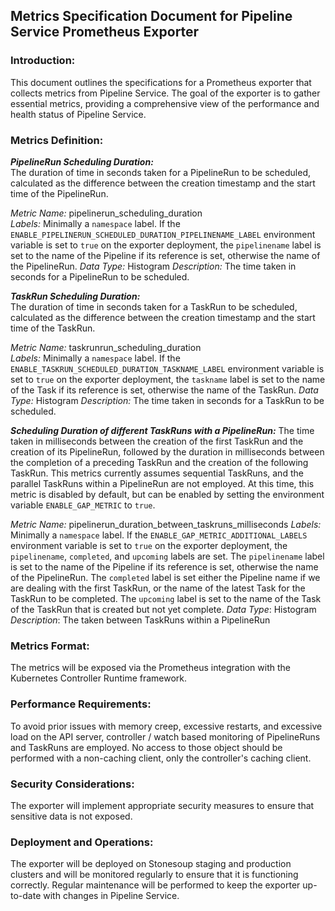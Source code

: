 ## Metrics Specification Document for Pipeline Service Prometheus Exporter

### Introduction:
This document outlines the specifications for a Prometheus exporter that collects metrics from Pipeline Service. The goal of the exporter is to gather essential metrics, providing a comprehensive view of the performance and health status of Pipeline Service.

### Metrics Definition:

_**PipelineRun Scheduling Duration:**_  
The duration of time in seconds taken for a PipelineRun to be scheduled, calculated as the difference between the creation timestamp and the start time of the PipelineRun. 

_Metric Name:_ pipelinerun_scheduling_duration  
_Labels:_ Minimally a `namespace` label.  If the `ENABLE_PIPELINERUN_SCHEDULED_DURATION_PIPELINENAME_LABEL` environment variable is set to `true` on the exporter deployment, the `pipelinename` label is set to the name of the Pipeline if its reference is set, otherwise the name of the PipelineRun.
_Data Type:_ Histogram
_Description:_ The time taken in seconds for a PipelineRun to be scheduled.

_**TaskRun Scheduling Duration:**_  
The duration of time in seconds taken for a TaskRun to be scheduled, calculated as the difference between the creation timestamp and the start time of the TaskRun.

_Metric Name:_ taskrunrun_scheduling_duration  
_Labels:_ Minimally a `namespace` label.  If the `ENABLE_TASKRUN_SCHEDULED_DURATION_TASKNAME_LABEL` environment variable is set to `true` on the exporter deployment, the `taskname` label is set to the name of the Task if its reference is set, otherwise the name of the TaskRun.
_Data Type:_ Histogram
_Description:_ The time taken in seconds for a TaskRun to be scheduled.


_**Scheduling Duration of different TaskRuns with a PipelineRun:**_
The time taken in milliseconds between the creation of the first TaskRun and the creation of its PipelineRun, followed by the duration in milliseconds between the completion of a preceding TaskRun and the creation of the following TaskRun.  This metrics currently assumes sequential TaskRuns, and the parallel TaskRuns within a PipelineRun are not employed.  At this time, this metric is disabled by default, but can be enabled by setting the environment variable `ENABLE_GAP_METRIC` to `true`.

_Metric Name:_ pipelinerun_duration_between_taskruns_milliseconds
_Labels:_ Minimally a `namespace` label.  If the `ENABLE_GAP_METRIC_ADDITIONAL_LABELS` environment variable is set to `true` on the exporter deployment, the `pipelinename`, `completed`, and `upcoming` labels are set.  The `pipelinename` label is set to the name of the Pipeline if its reference is set, otherwise the name of the PipelineRun.  The `completed` label is set either the Pipeline name if we are dealing with the first TaskRun, or the name of the latest Task for the TaskRun to be completed.  The `upcoming` label is set to the name of the Task of the TaskRun that is created but not yet complete.
_Data Type_: Histogram
_Description_: The taken between TaskRuns within a PipelineRun


### Metrics Format:
The metrics will be exposed via the Prometheus integration with the Kubernetes Controller Runtime framework.

### Performance Requirements:
To avoid prior issues with memory creep, excessive restarts, and excessive load on the API server, controller / watch based monitoring of PipelineRuns and TaskRuns are employed.  No access to those object should be performed with a non-caching client, only the controller's caching client.

### Security Considerations:
The exporter will implement appropriate security measures to ensure that sensitive data is not exposed.

### Deployment and Operations:
The exporter will be deployed on Stonesoup staging and production clusters and will be monitored regularly to ensure that it is functioning correctly. Regular maintenance will be performed to keep the exporter up-to-date with changes in Pipeline Service.